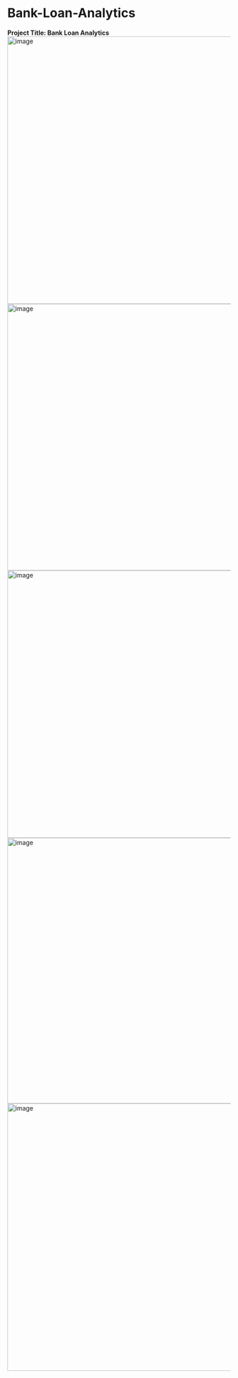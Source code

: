 # Bank-Loan-Analytics
**Project Title: Bank Loan Analytics**  
<img width="603" alt="image" src="https://github.com/Akanksha10599/Bank-Loan-Analytics/assets/169041591/83d65774-f973-4564-9f1b-fe264b8ab671">
<img width="601" alt="image" src="https://github.com/Akanksha10599/Bank-Loan-Analytics/assets/169041591/c8679a94-b70b-4235-b4d1-b04590ac41c8">
<img width="603" alt="image" src="https://github.com/Akanksha10599/Bank-Loan-Analytics/assets/169041591/164710cb-b258-4424-8c42-a781e214b6d3">
<img width="599" alt="image" src="https://github.com/Akanksha10599/Bank-Loan-Analytics/assets/169041591/98e17d15-9d96-4480-b636-5d11cf76efbd">
<img width="603" alt="image" src="https://github.com/Akanksha10599/Bank-Loan-Analytics/assets/169041591/18b0cba7-8835-4ef6-927f-5d3cc0d6e263">


